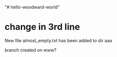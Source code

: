 "# hello-woodward-world"

# change in 3rd line
New file almost_empty.txt has been added to dir
aaa

branch created on www?
